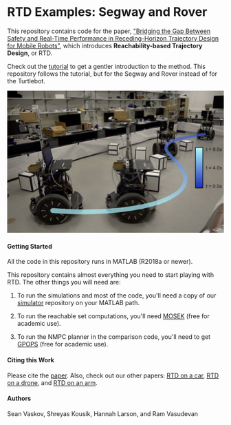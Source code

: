 # RTD Examples: Segway and Rover

This repository contains code for the paper, ["Bridging the Gap Between Safety and Real-Time Performance in Receding-Horizon Trajectory Design for Mobile Robots"](https://arxiv.org/abs/1809.06746), which introduces **Reachability-based Trajectory Design**, or RTD.

Check out the [tutorial](https://github.com/skousik/RTD_tutorial) to get a gentler introduction to the method. This repository follows the tutorial, but for the Segway and Rover instead of for the Turtlebot.

<img src="figures/segway_time_lapse.jpg" alt="segway_time_lapse" width="600" />



#### Getting Started

All the code in this repository runs in MATLAB (R2018a or newer).

This repository contains almost everything you need to start playing with RTD. The other things you will need are:

1. To run the simulations and most of the code, you'll need a copy of our [simulator](https://github.com/skousik/simulator) repository on your MATLAB path.

2. To run the reachable set computations, you'll need [MOSEK](https://www.mosek.com/) (free for academic use).

3. To run the NMPC planner in the comparison code, you'll need to get [GPOPS](http://www.gpops2.com/) (free for academic use).

#### Citing this Work

Please cite the [paper](https://arxiv.org/abs/1809.06746). Also, check out our other papers: [RTD on a car](https://arxiv.org/abs/1902.01786), [RTD on a drone](https://arxiv.org/abs/1904.05728), and [RTD on an arm](https://arxiv.org/abs/2002.01591).

#### Authors

Sean Vaskov, Shreyas Kousik, Hannah Larson, and Ram Vasudevan
